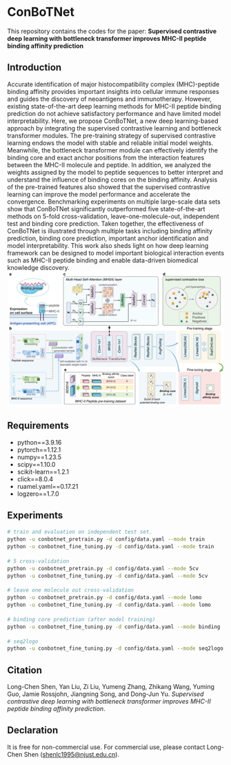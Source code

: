 # ConBoTNet
This repository contains the codes for the paper: **Supervised contrastive deep learning with bottleneck transformer improves MHC-II peptide binding affinity prediction**
## Introduction 
Accurate identification of major histocompatibility complex (MHC)-peptide binding affinity provides important insights into cellular immune responses and guides the discovery of neoantigens and immunotherapy. However, existing state-of-the-art deep learning methods for MHC-II peptide binding prediction do not achieve satisfactory performance and have limited model interpretability. Here, we propose ConBoTNet, a new deep learning-based approach by integrating the supervised contrastive learning and bottleneck transformer modules. The pre-training strategy of supervised contrastive learning endows the model with stable and reliable initial model weights. Meanwhile, the bottleneck transformer module can effectively identify the binding core and exact anchor positions from the interaction features between the MHC-II molecule and peptide. In addition, we analyzed the weights assigned by the model to peptide sequences to better interpret and understand the influence of binding cores on the binding affinity. Analysis of the pre-trained features also showed that the supervised contrastive learning can improve the model performance and accelerate the convergence. Benchmarking experiments on multiple large-scale data sets show that ConBoTNet significantly outperformed five state-of-the-art methods on 5-fold cross-validation, leave-one-molecule-out, independent test and binding core prediction. Taken together, the effectiveness of ConBoTNet is illustrated through multiple tasks including binding affinity prediction, binding core prediction, important anchor identification and model interpretability. This work also sheds light on how deep learning framework can be designed to model important biological interaction events such as MHC-II peptide binding and enable data-driven biomedical knowledge discovery.
![figure](./figure/Figure-1.png)
## Requirements
* python==3.9.16
* pytorch==1.12.1
* numpy==1.23.5
* scipy==1.10.0
* scikit-learn==1.2.1
* click==8.0.4
* ruamel.yaml==0.17.21
* logzero==1.7.0

## Experiments
```bash
# train and evaluation on independent test set.
python -u conbotnet_pretrain.py -d config/data.yaml --mode train
python -u conbotnet_fine_tuning.py -d config/data.yaml --mode train

# 5 cross-validation
python -u conbotnet_pretrain.py -d config/data.yaml --mode 5cv
python -u conbotnet_fine_tuning.py -d config/data.yaml --mode 5cv

# leave one molecule out cross-validation
python -u conbotnet_pretrain.py -d config/data.yaml --mode lomo
python -u conbotnet_fine_tuning.py -d config/data.yaml --mode lomo

# binding core prediction (after model training)
python -u conbotnet_fine_tuning.py -d config/data.yaml --mode binding

# seq2logo
python -u conbotnet_fine_tuning.py -d config/data.yaml --mode seq2logo
```

## Citation
Long-Chen Shen, Yan Liu, Zi Liu, Yumeng Zhang, Zhikang Wang, Yuming Guo, Jamie Rossjohn, Jiangning Song, and Dong-Jun Yu. *Supervised contrastive deep learning with bottleneck transformer improves MHC-II peptide binding affinity prediction*.

## Declaration
It is free for non-commercial use. For commercial use, please contact Long-Chen Shen (shenlc1995@njust.edu.cn).

